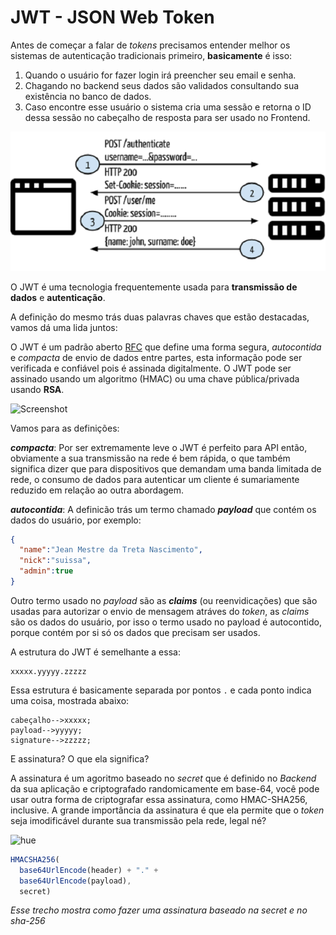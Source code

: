 # JWT - JSON Web Token

Antes de começar a falar de *tokens* precisamos entender melhor os sistemas de autenticação tradicionais primeiro, **basicamente** é isso:

1. Quando o usuário for fazer login irá preencher seu email e senha.
2. Chagando no backend seus dados são validados consultando sua existência no banco de dados.
3. Caso encontre esse usuário o sistema cria uma sessão e retorna o ID dessa sessão no cabeçalho de resposta para ser usado no Frontend.

![](./images/traditional-authentication-system-png.png)


O JWT é uma tecnologia frequentemente usada para **transmissão de dados** e **autenticação**.

A definição do mesmo trás duas palavras chaves que estão destacadas, vamos dá uma lida juntos:

O JWT é um padrão aberto [RFC](https://tools.ietf.org/html/rfc7519) que define uma forma segura, *autocontida* e *compacta* de envio de dados entre partes, esta informação pode ser verificada e confiável pois é assinada digitalmente. O JWT pode ser assinado usando um algoritmo (HMAC) ou uma chave pública/privada usando **RSA**.

![Screenshot](http://memesvault.com/wp-content/uploads/What-Meme-09.jpg)

Vamos para as definições:

***compacta***: Por ser extremamente leve o JWT é perfeito para API então, obviamente a sua transmissão na rede é bem rápida, o que também significa dizer que para dispositivos que demandam uma banda limitada de rede, o consumo de dados para autenticar um cliente é sumariamente reduzido em relação ao outra abordagem.

***autocontida***: A definicão trás um termo chamado ***payload*** que contém os dados do usuário, por exemplo:

```json
{
  "name":"Jean Mestre da Treta Nascimento",
  "nick":"suissa",
  "admin":true
}
```

Outro termo usado no *payload* são as ***claims*** (ou reenvidicações) que são usadas para autorizar o envio de mensagem atráves do *token*, as *claims* são os dados do usuário, por isso o termo usado no payload é autocontido, porque contém por si só os dados que precisam ser usados.

A estrutura do JWT é semelhante a essa:

```
xxxxx.yyyyy.zzzzz
```

Essa estrutura é basicamente separada por pontos `.`  e cada ponto indica uma coisa, mostrada abaixo:

```
cabeçalho-->xxxxx;
payload-->yyyyy;
signature-->zzzzz;
```

E assinatura? O que ela significa?

A assinatura é um agoritmo baseado no *secret* que é definido no *Backend* da sua aplicação e criptografado randomicamente em base-64, você pode usar outra forma de criptografar essa assinatura, como HMAC-SHA256, inclusive. A grande importância da assinatura é que ela permite que o *token* seja imodificável durante sua transmissão pela rede, legal né?

![hue](http://cdn.meme.am/instances/37690835.jpg)  

```js
HMACSHA256(
  base64UrlEncode(header) + "." +
  base64UrlEncode(payload),
  secret)
```

*Esse trecho mostra como fazer uma assinatura baseado na secret e no sha-256*
